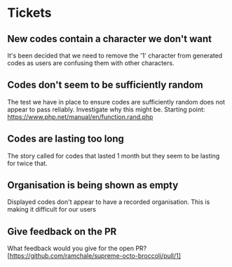 # Tickets

## New codes contain a character we don't want
It's been decided that we need to remove the '1' character from generated codes as users are confusing them with 
other characters.

## Codes don't seem to be sufficiently random
The test we have in place to ensure codes are sufficiently random does not appear to pass reliably. Investigate why
this might be. Starting point: https://www.php.net/manual/en/function.rand.php

## Codes are lasting too long
The story called for codes that lasted 1 month but they seem to be lasting for twice that.

## Organisation is being shown as empty
Displayed codes don't appear to have a recorded organisation. This is making it difficult for our users

## Give feedback on the PR
What feedback would you give for the open PR?
[https://github.com/ramchale/supreme-octo-broccoli/pull/1]